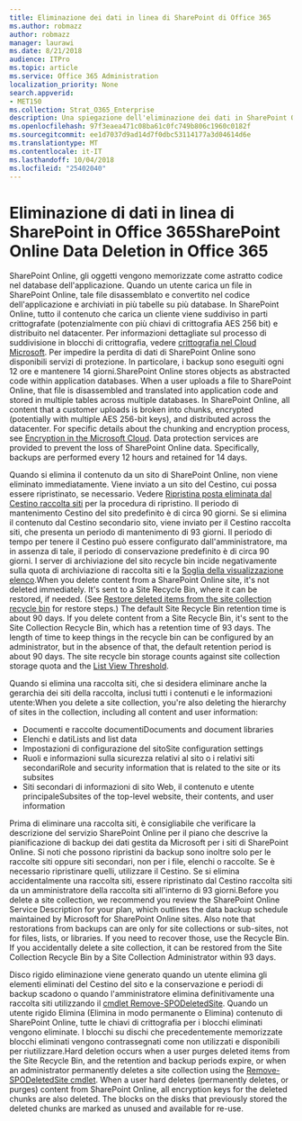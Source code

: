 ```yaml
---
title: Eliminazione dei dati in linea di SharePoint di Office 365
ms.author: robmazz
author: robmazz
manager: laurawi
ms.date: 8/21/2018
audience: ITPro
ms.topic: article
ms.service: Office 365 Administration
localization_priority: None
search.appverid:
- MET150
ms.collection: Strat_O365_Enterprise
description: Una spiegazione dell'eliminazione dei dati in SharePoint Online.
ms.openlocfilehash: 97f3eaea471c08ba61c0fc749b806c1960c0182f
ms.sourcegitcommit: ee1d7037d9ad14d7f0dbc53114177a3d04614d6e
ms.translationtype: MT
ms.contentlocale: it-IT
ms.lasthandoff: 10/04/2018
ms.locfileid: "25402040"
---
```

# <a name="sharepoint-online-data-deletion-in-office-365"></a><span data-ttu-id="4c9cf-103">Eliminazione di dati in linea di SharePoint in Office 365</span><span class="sxs-lookup"><span data-stu-id="4c9cf-103">SharePoint Online Data Deletion in Office 365</span></span>

<span data-ttu-id="4c9cf-p101">SharePoint Online, gli oggetti vengono memorizzate come astratto codice nel database dell'applicazione. Quando un utente carica un file in SharePoint Online, tale file disassemblato e convertito nel codice dell'applicazione e archiviati in più tabelle su più database. In SharePoint Online, tutto il contenuto che carica un cliente viene suddiviso in parti crittografate (potenzialmente con più chiavi di crittografia AES 256 bit) e distribuito nel datacenter. Per informazioni dettagliate sul processo di suddivisione in blocchi di crittografia, vedere [crittografia nel Cloud Microsoft](office-365-encryption-in-the-microsoft-cloud-overview.md). Per impedire la perdita di dati di SharePoint Online sono disponibili servizi di protezione. In particolare, i backup sono eseguiti ogni 12 ore e mantenere 14 giorni.</span><span class="sxs-lookup"><span data-stu-id="4c9cf-p101">SharePoint Online stores objects as abstracted code within application databases. When a user uploads a file to SharePoint Online, that file is disassembled and translated into application code and stored in multiple tables across multiple databases. In SharePoint Online, all content that a customer uploads is broken into chunks, encrypted (potentially with multiple AES 256-bit keys), and distributed across the datacenter. For specific details about the chunking and encryption process, see [Encryption in the Microsoft Cloud](office-365-encryption-in-the-microsoft-cloud-overview.md). Data protection services are provided to prevent the loss of SharePoint Online data. Specifically, backups are performed every 12 hours and retained for 14 days.</span></span>

<span data-ttu-id="4c9cf-p102">Quando si elimina il contenuto da un sito di SharePoint Online, non viene eliminato immediatamente. Viene inviato a un sito del Cestino, cui possa essere ripristinato, se necessario. Vedere [Ripristina posta eliminata dal Cestino raccolta siti](https://support.office.com/article/Restore-deleted-items-from-the-site-collection-recycle-bin-5fa924ee-16d7-487b-9a0a-021b9062d14b) per la procedura di ripristino. Il periodo di mantenimento Cestino del sito predefinito è di circa 90 giorni. Se si elimina il contenuto dal Cestino secondario sito, viene inviato per il Cestino raccolta siti, che presenta un periodo di mantenimento di 93 giorni. Il periodo di tempo per tenere il Cestino può essere configurato dall'amministratore, ma in assenza di tale, il periodo di conservazione predefinito è di circa 90 giorni. I server di archiviazione del sito recycle bin incide negativamente sulla quota di archiviazione di raccolta siti e la [Soglia della visualizzazione elenco](https://support.office.com/article/List-View-Threshold-b8588dae-9387-48c2-9248-c24122f07c59).</span><span class="sxs-lookup"><span data-stu-id="4c9cf-p102">When you delete content from a SharePoint Online site, it's not deleted immediately. It's sent to a Site Recycle Bin, where it can be restored, if needed. (See [Restore deleted items from the site collection recycle bin](https://support.office.com/article/Restore-deleted-items-from-the-site-collection-recycle-bin-5fa924ee-16d7-487b-9a0a-021b9062d14b) for restore steps.) The default Site Recycle Bin retention time is about 90 days. If you delete content from a Site Recycle Bin, it's sent to the Site Collection Recycle Bin, which has a retention time of 93 days. The length of time to keep things in the recycle bin can be configured by an administrator, but in the absence of that, the default retention period is about 90 days. The site recycle bin storage counts against site collection storage quota and the [List View Threshold](https://support.office.com/article/List-View-Threshold-b8588dae-9387-48c2-9248-c24122f07c59).</span></span>

<span data-ttu-id="4c9cf-116">Quando si elimina una raccolta siti, che si desidera eliminare anche la gerarchia dei siti della raccolta, inclusi tutti i contenuti e le informazioni utente:</span><span class="sxs-lookup"><span data-stu-id="4c9cf-116">When you delete a site collection, you're also deleting the hierarchy of sites in the collection, including all content and user information:</span></span>
- <span data-ttu-id="4c9cf-117">Documenti e raccolte documenti</span><span class="sxs-lookup"><span data-stu-id="4c9cf-117">Documents and document libraries</span></span>
- <span data-ttu-id="4c9cf-118">Elenchi e dati</span><span class="sxs-lookup"><span data-stu-id="4c9cf-118">Lists and list data</span></span>
- <span data-ttu-id="4c9cf-119">Impostazioni di configurazione del sito</span><span class="sxs-lookup"><span data-stu-id="4c9cf-119">Site configuration settings</span></span>
- <span data-ttu-id="4c9cf-120">Ruoli e informazioni sulla sicurezza relativi al sito o i relativi siti secondari</span><span class="sxs-lookup"><span data-stu-id="4c9cf-120">Role and security information that is related to the site or its subsites</span></span>
- <span data-ttu-id="4c9cf-121">Siti secondari di informazioni di sito Web, il contenuto e utente principale</span><span class="sxs-lookup"><span data-stu-id="4c9cf-121">Subsites of the top-level website, their contents, and user information</span></span>

<span data-ttu-id="4c9cf-p103">Prima di eliminare una raccolta siti, è consigliabile che verificare la descrizione del servizio SharePoint Online per il piano che descrive la pianificazione di backup dei dati gestita da Microsoft per i siti di SharePoint Online. Si noti che possono ripristini da backup sono inoltre solo per le raccolte siti oppure siti secondari, non per i file, elenchi o raccolte. Se è necessario ripristinare quelli, utilizzare il Cestino. Se si elimina accidentalmente una raccolta siti, essere ripristinato dal Cestino raccolta siti da un amministratore della raccolta siti all'interno di 93 giorni.</span><span class="sxs-lookup"><span data-stu-id="4c9cf-p103">Before you delete a site collection, we recommend you review the SharePoint Online Service Description for your plan, which outlines the data backup schedule maintained by Microsoft for SharePoint Online sites. Also note that restorations from backups can are only for site collections or sub-sites, not for files, lists, or libraries. If you need to recover those, use the Recycle Bin. If you accidentally delete a site collection, it can be restored from the Site Collection Recycle Bin by a Site Collection Administrator within 93 days.</span></span>

<span data-ttu-id="4c9cf-p104">Disco rigido eliminazione viene generato quando un utente elimina gli elementi eliminati del Cestino del sito e la conservazione e periodi di backup scadono o quando l'amministratore elimina definitivamente una raccolta siti utilizzando il [cmdlet Remove-SPODeletedSite](https://docs.microsoft.com/powershell/module/sharepoint-online/Remove-SPODeletedSite?view=sharepoint-ps). Quando un utente rigido Elimina (Elimina in modo permanente o Elimina) contenuto di SharePoint Online, tutte le chiavi di crittografia per i blocchi eliminati vengono eliminate. I blocchi su dischi che precedentemente memorizzate blocchi eliminati vengono contrassegnati come non utilizzati e disponibili per riutilizzare.</span><span class="sxs-lookup"><span data-stu-id="4c9cf-p104">Hard deletion occurs when a user purges deleted items from the Site Recycle Bin, and the retention and backup periods expire, or when an administrator permanently deletes a site collection using the [Remove-SPODeletedSite cmdlet](https://docs.microsoft.com/powershell/module/sharepoint-online/Remove-SPODeletedSite?view=sharepoint-ps). When a user hard deletes (permanently deletes, or purges) content from SharePoint Online, all encryption keys for the deleted chunks are also deleted. The blocks on the disks that previously stored the deleted chunks are marked as unused and available for re-use.</span></span>
